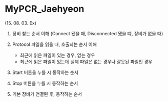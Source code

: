 # MyPCR_Jaehyeon
(15. 08. 03. Ex) 

1. 장비 찾는 순서 이해 (Connect 됐을 때, Disconnected 됐을 떄, 장비가 없을 때)

2. Protocol 파일을 읽을 때, 호출되는 순서 이해
   - 최근에 읽은 파일이 있는 경우, 없는 경우
   - 최근에 읽은 파일이 있는데 실제 파일은 없는 경우나 잘못된 파일인 경우

3. Start 버튼을 누를 시 동작하는 순서

4. Stop 버튼을 누를 시 동작하는 순서

5. 기본 장비가 연결된 후, 동작하는 순서
